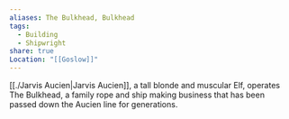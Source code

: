 ```yaml
---
aliases: The Bulkhead, Bulkhead
tags:
  - Building
  - Shipwright
share: true
Location: "[[Goslow]]"
---
```


[[./Jarvis Aucien|Jarvis Aucien]], a tall blonde and muscular Elf, operates The Bulkhead, a family rope and ship making business that has been passed down the Aucien line for generations.
